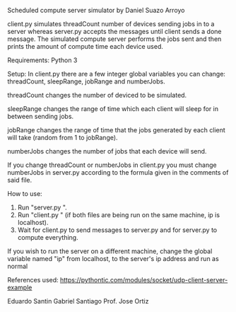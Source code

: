 Scheduled compute server simulator by Daniel Suazo Arroyo

client.py simulates threadCount number of devices sending jobs in to a server whereas server.py accepts the messages until client sends a done message. The simulated compute server performs the jobs sent and then prints the amount of compute time each device used.

Requirements:
Python 3

Setup:
In client.py there are a few integer global variables you can change: threadCount, sleepRange, jobRange and numberJobs.

threadCount changes the number of deviced to be simulated.

sleepRange changes the range of time which each client will sleep for in between sending jobs.

jobRange changes the range of time that the jobs generated by each client will take (random from 1 to jobRange).

numberJobs changes the number of jobs that each device will send.

If you change threadCount or numberJobs in client.py you must change numberJobs in server.py according to the formula given in the comments of said file.


How to use:

1. Run "server.py <port>".
2. Run "client.py <ip> <port>" (if both files are being run on the same machine, ip is localhost).
3. Wait for client.py to send messages to server.py and for server.py to compute everything.

If you wish to run the server on a different machine, change the global variable named "ip" from localhost, to the server's ip address and run as normal

References used:
https://pythontic.com/modules/socket/udp-client-server-example

Eduardo Santin
Gabriel Santiago
Prof. Jose Ortiz